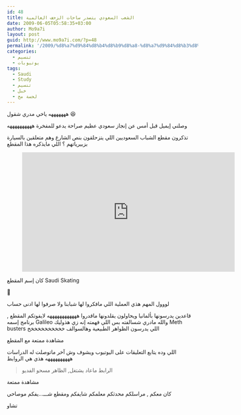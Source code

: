 ```yaml
---
id: 48
title: الشعب السعودي يتصدر ساحات الزحف العالمية
date: 2009-06-05T05:58:35+03:00
author: Mo9a7i
layout: post
guid: http://www.mo9a7i.com/?p=48
permalink: '/2009/%d8%a7%d9%84%d8%b4%d8%b9%d8%a8-%d8%a7%d9%84%d8%b3%d8%b9%d9%88%d8%af%d9%8a-%d9%8a%d8%aa%d8%b5%d8%af%d8%b1-%d8%b3%d8%a7%d8%ad%d8%a7%d8%aa-%d8%a7%d9%84%d8%b2%d8%ad%d9%81-%d8%a7%d9%84%d8%b9%d8%a7%d9%84/'
categories:
  - تنسيم
  - يوتيوبات
tags:
  - Saudi
  - Study
  - تنسيم
  - خبل
  - لحسة مخ
---
```




هههههههه ياخي مدري شقول 😆

وصلني إيميل قبل أمس عن إنجاز سعودي عظيم صراحة يدعو للمفخرة ههههههههههه 

تذكرون مقطع الشباب السعوديين اللي يتزحلقون بنص الشارع وهم متعلقين بالسيارة بزبيرياتهم ؟
اللي مايذكره هذا المقطع

<figure class="video_container">
  <iframe width="560" height="315" src="https://www.youtube.com/embed/UOmBOgbhfiY" frameborder="0" allow="accelerometer; autoplay; clipboard-write; encrypted-media; gyroscope; picture-in-picture" allowfullscreen></iframe>
</figure>

كان إسم المقطع Saudi Skating 

🚗

لووول المهم
هذي العملية اللي مافكروا لها شبابنا ولا صرفوا لها ادنى حساب


قاعدين يدرسونها بألمانيا ويحاولون يقلدونها ماقدروا ههههههههههههه
لايفوتكم المقطع , برنامج إسمه Galileo والله مادري شسالفته بس اللي فهمته إنه زي هذوليك Meth busters اللي يدرسون الظواهر الطبيعية وهالسوالف خخخخخخخخخخخ


مشاهدة ممتعة مع المقطع 

اللي وده يتابع التعليقات على اليوتيوب ويشوف وش آخر ماتوصلت له الدراسات ههههههههههه 
هذي هي الروابط

> الرابط ماعاد يشتغل, الظاهر مسحو الفديو


مشاهدة ممتعة 


كان معكم , مراسلكم محدثكم معلمكم شايفكم ومقطع شـــ...يفكم موصاحي

تشاو